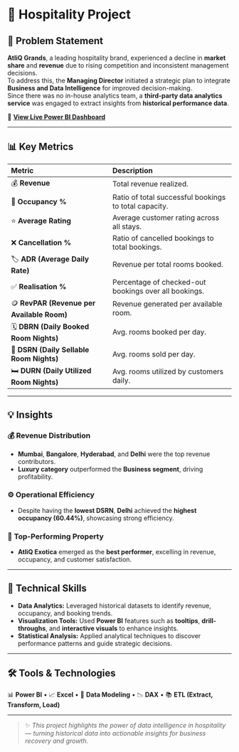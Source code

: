 # 🏨 Hospitality Project  

## 🧩 Problem Statement  
**AtliQ Grands**, a leading hospitality brand, experienced a decline in **market share** and **revenue** due to rising competition and inconsistent management decisions.  
To address this, the **Managing Director** initiated a strategic plan to integrate **Business and Data Intelligence** for improved decision-making.  
Since there was no in-house analytics team, a **third-party data analytics service** was engaged to extract insights from **historical performance data**.  

🔗 **[View Live Power BI Dashboard](https://app.powerbi.com/view?r=eyJrIjoiNjY2MjQzZjctYjJhNi00ZDVmLTliMTItNWExYjQ3YWM1MDlmIiwidCI6ImM2ZTU0OWIzLTVmNDUtNDAzMi1hYWU5LWQ0MjQ0ZGM1YjJjNCJ9)**  

---

## 📊 Key Metrics  

| Metric | Description |
|:--|:--|
| 💰 **Revenue** | Total revenue realized. |
| 🏨 **Occupancy %** | Ratio of total successful bookings to total capacity. |
| ⭐ **Average Rating** | Average customer rating across all stays. |
| ❌ **Cancellation %** | Ratio of cancelled bookings to total bookings. |
| 🏷️ **ADR (Average Daily Rate)** | Revenue per total rooms booked. |
| ✅ **Realisation %** | Percentage of checked-out bookings over all bookings. |
| 🪙 **RevPAR (Revenue per Available Room)** | Revenue generated per available room. |
| 🗓️ **DBRN (Daily Booked Room Nights)** | Avg. rooms booked per day. |
| 📅 **DSRN (Daily Sellable Room Nights)** | Avg. rooms sold per day. |
| 🛏️ **DURN (Daily Utilized Room Nights)** | Avg. rooms utilized by customers daily. |

---

## 💡 Insights  

### 💰 **Revenue Distribution**
- **Mumbai**, **Bangalore**, **Hyderabad**, and **Delhi** were the top revenue contributors.  
- **Luxury category** outperformed the **Business segment**, driving profitability.  

### ⚙️ **Operational Efficiency**
- Despite having the **lowest DSRN**, **Delhi** achieved the **highest occupancy (60.44%)**, showcasing strong efficiency.  

### 🌟 **Top-Performing Property**
- **AtliQ Exotica** emerged as the **best performer**, excelling in revenue, occupancy, and customer satisfaction.  

---

## 🧠 Technical Skills  

- **Data Analytics:** Leveraged historical datasets to identify revenue, occupancy, and booking trends.  
- **Visualization Tools:** Used **Power BI** features such as **tooltips**, **drill-throughs**, and **interactive visuals** to enhance insights.  
- **Statistical Analysis:** Applied analytical techniques to discover performance patterns and guide strategic decisions.  

---

## 🛠️ Tools & Technologies  
📊 **Power BI** • 📈 **Excel** • 🧮 **Data Modeling** • 📉 **DAX** • 📚 **ETL (Extract, Transform, Load)**  

---

> ✨ *This project highlights the power of data intelligence in hospitality — turning historical data into actionable insights for business recovery and growth.*
